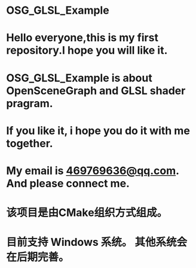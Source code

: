 #
#
# OSG_GLSL_Example
# Hello everyone,this is my first repository.I hope you will like it.
# OSG_GLSL_Example is about OpenSceneGraph and GLSL shader pragram.
# If you like it, i hope you do it with me together.
# My email is 469769636@qq.com. And please connect me.
# 
#	该项目是由CMake组织方式组成。
#	目前支持 Windows 系统。 其他系统会在后期完善。
# 

